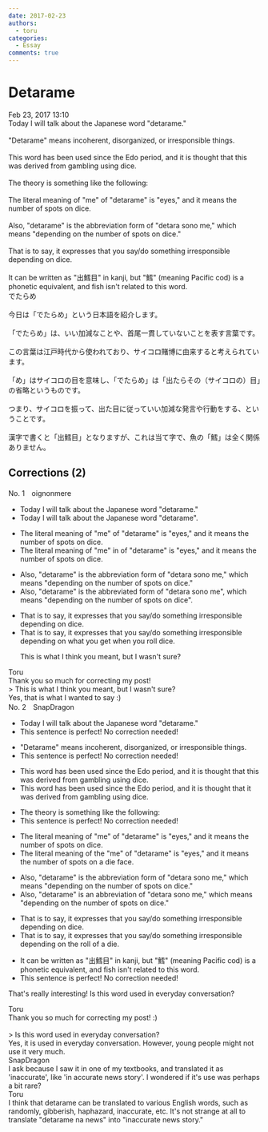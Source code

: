```yaml
---
date: 2017-02-23
authors:
  - toru
categories:
  - Essay
comments: true
---
```


# Detarame
<div class="date">Feb 23, 2017 13:10</div>
<div id="post"><div id="body_show_ori">
Today I will talk about the Japanese word "detarame."<br/><br/>"Detarame" means incoherent, disorganized, or irresponsible things.<br/><br/>This word has been used since the Edo period, and it is thought that this was derived from gambling using dice.<br/><br/>The theory is something like the following:<br/><br/>The literal meaning of "me" of "detarame" is "eyes," and it means the number of spots on dice.<br/><br/>Also, "detarame" is the abbreviation form of "detara sono me," which means "depending on the number of spots on dice."<br/><br/>That is to say, it expresses that you say/do something irresponsible depending on dice.<br/><br/>It can be written as "出鱈目" in kanji, but "鱈" (meaning Pacific cod) is a phonetic equivalent, and fish isn't related to this word.
</div></div>

<!-- more -->

<div id="post_ja"><div id="body_show_mo">
でたらめ<br/><br/>今日は「でたらめ」という日本語を紹介します。<br/><br/>「でたらめ」は、いい加減なことや、首尾一貫していないことを表す言葉です。<br/><br/>この言葉は江戸時代から使われており、サイコロ賭博に由来すると考えられています。<br/><br/>「め」はサイコロの目を意味し、「でたらめ」は「出たらその（サイコロの）目」の省略というものです。<br/><br/>つまり、サイコロを振って、出た目に従っていい加減な発言や行動をする、ということです。<br/><br/>漢字で書くと「出鱈目」となりますが、これは当て字で、魚の「鱈」は全く関係ありません。
</div></div>

## Corrections (2)
<div id="block"><div class="first_name"> No. 1　<span class="just_name">oignonmere</span></div><div id="block2">
<ul class="correction_field">
<li class="incorrect">Today I will talk about the Japanese word "detarame."</li>
<li class="corrected correct">
Today I will talk about the Japanese word "detarame<span class="f_blue">"</span>.
</li>
</ul>
<ul class="correction_field">
<li class="incorrect">The literal meaning of "me" of "detarame" is "eyes," and it means the number of spots on dice.</li>
<li class="corrected correct">
The literal meaning of "me" <span class="f_blue">in </span><span class="sline">of </span>"detarame" is "eyes," and it means the number of spots on dice.
</li>
</ul>
<ul class="correction_field">
<li class="incorrect">Also, "detarame" is the abbreviation form of "detara sono me," which means "depending on the number of spots on dice."</li>
<li class="corrected correct">
Also, "detarame" is the abbreviat<span class="f_blue">ed</span> form of "detara sono me<span class="f_blue">"</span>, which means "depending on the number of spots on dice<span class="f_blue">"</span>.
</li>
</ul>
<ul class="correction_field">
<li class="incorrect">That is to say, it expresses that you say/do something irresponsible depending on dice.</li>
<li class="corrected correct">
That is to say, it expresses that you say/do something irresponsible depending on<span class="f_blue"> what you get when you roll </span>dice.
<p class="correction_comment">This is what I think you meant, but I wasn't sure?</p>
</li>
</ul>
</div><div class="name"><span class="just_name">Toru</span><br>
Thank you so much for correcting my post!<br/>&gt; This is what I think you meant, but I wasn't sure?<br/>Yes, that is what I wanted to say :)
</div>
</div>
<div id="block"><div class="first_name"> No. 2　<span class="just_name">SnapDragon</span></div><div id="block2">
<ul class="correction_field">
<li class="incorrect">Today I will talk about the Japanese word "detarame."</li>
<li class="corrected perfect">This sentence is perfect! No correction needed!</li>
</ul>
<ul class="correction_field">
<li class="incorrect">"Detarame" means incoherent, disorganized, or irresponsible things.</li>
<li class="corrected perfect">This sentence is perfect! No correction needed!</li>
</ul>
<ul class="correction_field">
<li class="incorrect">This word has been used since the Edo period, and it is thought that this was derived from gambling using dice.</li>
<li class="corrected correct">
This word has been used since the Edo period, and it is thought that <span class="f_red">it</span> was derived from gambling using dice.
</li>
</ul>
<ul class="correction_field">
<li class="incorrect">The theory is something like the following:</li>
<li class="corrected perfect">This sentence is perfect! No correction needed!</li>
</ul>
<ul class="correction_field">
<li class="incorrect">The literal meaning of "me" of "detarame" is "eyes," and it means the number of spots on dice.</li>
<li class="corrected correct">
The literal meaning of <span class="f_blue">the</span> "me" of "detarame" is "eyes," and it means the number of spots on <span class="f_blue">a die face</span>.
</li>
</ul>
<ul class="correction_field">
<li class="incorrect">Also, "detarame" is the abbreviation form of "detara sono me," which means "depending on the number of spots on dice."</li>
<li class="corrected correct">
Also, "detarame" is <span class="f_blue">an abbreviation </span>of "detara sono me," which means "depending on the number of spots on dice."
</li>
</ul>
<ul class="correction_field">
<li class="incorrect">That is to say, it expresses that you say/do something irresponsible depending on dice.</li>
<li class="corrected correct">
That is to say, it expresses that you say/do something irresponsible depending on <span class="f_blue">the roll of a die</span>.
</li>
</ul>
<ul class="correction_field">
<li class="incorrect">It can be written as "出鱈目" in kanji, but "鱈" (meaning Pacific cod) is a phonetic equivalent, and fish isn't related to this word.</li>
<li class="corrected perfect">This sentence is perfect! No correction needed!</li>
</ul>
<p class="comment_small">
 That's really interesting! Is this word used in everyday conversation?
</p>

</div><div class="name"><span class="just_name">Toru</span><br>
Thank you so much for correcting my post! :)<br/><br/>&gt; Is this word used in everyday conversation?<br/>Yes, it is used in everyday conversation. However, young people might not use it very much.
</div>
<div class="name"><span class="just_name">SnapDragon</span><br>
I ask because I saw it in one of my textbooks, and translated it as 'inaccurate', like 'in accurate news story'. I wondered if it's use was perhaps a bit rare?
</div>
<div class="name"><span class="just_name">Toru</span><br>
I think that detarame can be translated to various English words, such as randomly, gibberish, haphazard, inaccurate, etc. It's not strange at all to translate "detarame na news" into "inaccurate news story."
</div>
</div>
